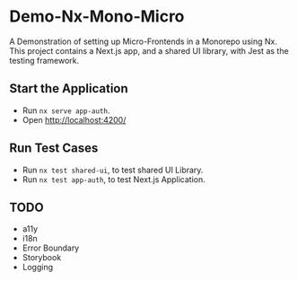 # Demo-Nx-Mono-Micro

A Demonstration of setting up Micro-Frontends in a Monorepo using Nx.\
This project contains a Next.js app, and a shared UI library, with Jest as the testing framework.

## Start the Application

- Run `nx serve app-auth`.
- Open <http://localhost:4200/>

## Run Test Cases

- Run `nx test shared-ui`, to test shared UI Library.
- Run `nx test app-auth`, to test Next.js Application.

## TODO

- a11y
- i18n
- Error Boundary
- Storybook
- Logging
